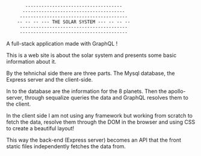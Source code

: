            ------------------------------------
          --------------------------------------
         ----------------------------------------
        -- -- -- --- THE SOLAR SYSTEM --- -- -- --
         ----------------------------------------
         ----------------------------------------
     
     
A full-stack application made with GraphQL !

Τhis is a web site is about the solar system and presents some basic information about it.

By the tehnichal side there are three parts. The Mysql database, the Express server and the client-side.

In to the database are the information for the 8 planets.
Then the apollo-server, through sequalize queries the data and GraphQL resolves them to the client.

In the client side I am not using any framework but working from scratch to fetch the data, 
resolve them through the DOM in the browser and using CSS to create a beautiful layout!

This way the back-end (Express server) becomes an API that the front staτic files 
independently fetches the data from.
